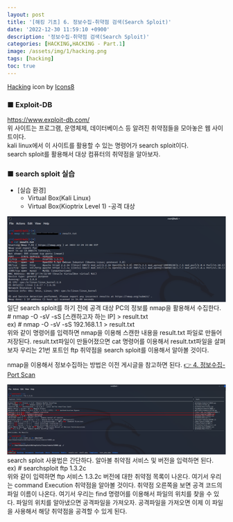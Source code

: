 ```yaml
---
layout: post
title: '[해킹 기초] 6. 정보수집-취약점 검색(Search Sploit)'
date: '2022-12-30 11:59:10 +0900'
description: '정보수집-취약점 검색(Search Sploit)'
categories: [HACKING,HACKING - Part.1]
image: /assets/img/1/hacking.png
tags: [hacking]
toc: true
---
```

<a text-size="1px" target="_blank" href="https://icons8.com/icon/5503/hacking">Hacking</a> icon by <a target="_blank" href="https://icons8.com">Icons8</a>

### <b>■ Exploit-DB</b>
<a src="https://www.exploit-db.com/">https://www.exploit-db.com/</a><br>
위 사이트는 프로그램, 운영체제, 데이터베이스 등 알려진 취약점들을 모아놓은 웹 사이트이다.<br>
kali linux에서 이 사이트를 활용할 수 있는 명령어가 search sploit이다.<br>
search sploit를 활용해서 대상 컴퓨터의 취약점을 알아보자.

### <b>■ search sploit 실습</b>
- [실습 환경]
    - Virtual Box(Kali Linux)
    - Virtual Box(Kioptrix Level 1) -공격 대상

<img src="/assets/img/hacking/part1-6/1.png" alt="표사진"><br>
일단 search sploit를 하기 전에 공격 대상 PC의 정보를 nmap을 활용해서 수집한다.<br>
&#35; nmap -O -sV -sS [스캔하고자 하는 IP] > result.txt<br>
ex) &#35; nmap -O -sV -sS 192.168.1.1 > result.txt<br>
위와 같이 명령어를 입력하면 nmap을 이용해 스캔한 내용을 result.txt 파일로 만들어 저장된다. result.txt파일이 만들어졌으면 cat 명령어를 이용해서 result.txt파일을 살펴보자
우리는 21번 포트인 ftp 취약점을 search sploit를 이용해서 알아볼 것이다.

nmap을 이용해서 정보수집하는 방법은 이전 게시글을 참고하면 된다. <a href="https://jjuseok.github.io/posts/hacking_part1-4/">👉 4. 정보수집-Port Scan</a><br>


<img src="/assets/img/hacking/part1-6/2.png" alt="표사진"><br>
search sploit 사용법은 간단하다. 알아볼 취약점 서비스 및 버전을 입력하면 된다.<br>
ex) &#35; searchsploit ftp 1.3.2c<br>
위와 같이 입력하면 ftp 서비스 1.3.2c 버전에 대한 취약점 목록이 나온다. 여기서 우리는 command Execution 취약점을 알아볼 것이다.
취약점 오른쪽을 보면 공격 코드의 파일 이름이 나온다. 여기서 우리는 find 명령어를 이용해서 파일의 위치를 찾을 수 있다.
파일의 위치를 알아냈으면 공격파일을 가져오자. 공격파일을 가져오면 이제 이 파일을 사용해서 해당 취약점을 공격할 수 있게 된다.